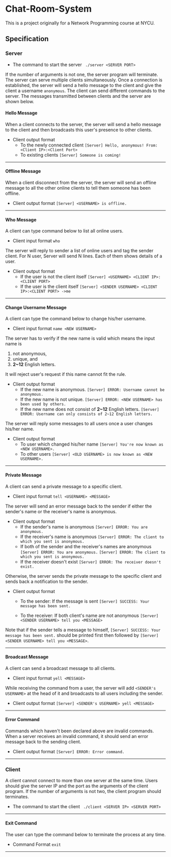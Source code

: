 # Chat-Room-System

This is a project originally for a Network Programming course at NYCU.

## Specification
### Server
- The command to start the server
  ` ./server <SERVER PORT>`

If the number of arguments is not one, the server program will terminate.
The server can serve multiple clients simultaneously. Once a connection is established, the server will send a hello message to the client and give the client a username `anonymous`. The client can send different commands to the server. The messages transmitted between clients and the server are shown below.

#### Hello Message
When a client connects to the server, the server will send a hello message to the client and then broadcasts this user's presence to other clients.

- Client output format
    - To the newly connected client
        `[Server] Hello, anonymous! From: <Client IP>:<Client Port>`
    - To existing clients
        `[Server] Someone is coming!`

---

#### Offline Message
  When a client disconnect from the server, the server will send an offline message to all the other online clients to tell them someone has been offline.

- Client output format
`[Server] <USERNAME> is offline.`

---
#### Who Message
  A client can type command below to list all online users.

- Client input format
`who`

The server will reply to sender a list of online users and tag the sender client. For N user, Server will send N lines. Each of them shows details of a user. 

- Client output format
    - If the user is not the client itself
`[Server] <USERNAME> <CLIENT IP>:<CLIENT PORT>`
    - If the user is the client itself
`[Server] <SENDER USERNAME> <CLIENT IP>:<CLIENT PORT> ->me`

---
#### Change Username Message
A client can type the command below to change his/her username.

- Client input format
`name <NEW USERNAME>`

The server has to verify if the new name is valid which means the input name is 
  1. not anonymous, 
  2. unique, and 
  3. **2~12** English letters.
 
It will reject user's request if this name cannot fit the rule.

- Client output format
    - If the new name is anonymous.
    `[Server] ERROR: Username cannot be anonymous.`
    - If the new name is not unique.
    `[Server] ERROR: <NEW USERNAME> has been used by others.`
    - If the new name does not consist of **2~12** English letters.
    `[Server] ERROR: Username can only consists of 2~12 English letters.`
   
The server will reply some messages to all users once a user changes his/her name.

- Client output format
    - To user which changed his/her name
    `[Server] You're now known as <NEW USERNAME>.`
    - To other users
    `[Server] <OLD USERNAME> is now known as <NEW USERNAME>.`

---
#### Private Message
  A client can send a private message to a specific client.

- Client input format
`tell <USERNAME> <MESSAGE>`

The server will send an error message back to the sender if either the sender's name or the receiver's name is anonymous.

- Client output format
    - If the sender's name is anonymous
    `[Server] ERROR: You are anonymous.`
    - If the receiver's name is anonymous
    `[Server] ERROR: The client to which you sent is anonymous.`
    - If both of the sender and the receiver's names are anonymous
    `[Server] ERROR: You are anonymous.`
    `[Server] ERROR: The client to which you sent is anonymous.`
    - If the receiver doesn't exist
    `[Server] ERROR: The receiver doesn't exist.`

Otherwise, the server sends the private message to the specific client and sends back a notification to the sender.

- Client output format
    - To the sender: If the message is sent
    `[Server] SUCCESS: Your message has been sent.`
    
    - To the receiver: If both client's name are not anonymous
    `[Server] <SENDER USERNAME> tell you <MESSAGE>`
    
Note that if the sender tells a message to himself, `[Server] SUCCESS: Your message has been sent.` should be printed first then followed by `[Server] <SENDER USERNAME> tell you <MESSAGE>`.
   
---
#### Broadcast Message
A client can send a broadcast message to all clients.

- Client input format
`yell <MESSAGE>`
  
While receiving the command from a user, the server will add `<SENDER's USERNAME>` at the head of it and broadcasts to all users including the sender.

- Client output format
`[Server] <SENDER's USERNAME> yell <MESSAGE>`

---
#### Error Command
  Commands which haven't been declared above are invalid commands. When a server receives an invalid command, it should send an error message back to the sending client.

- Client output format
`[Server] ERROR: Error command.`
   
---

### Client

  A client cannot connect to more than one server at the same time.
  Users should give the server IP and the port as the arguments of the client program.
  If the number of arguments is not two, the client program should terminates.
- The command to start the client
  ` ./client <SERVER IP> <SERVER PORT>`

---
#### Exit Command
The user can type the command below to terminate the process at any time.
- Command Format
`exit`

---
